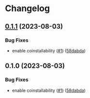 # Changelog

## [0.1.1](https://github.com/vexxhost/keystone-keycloak-backend/compare/v0.1.0...v0.1.1) (2023-08-03)


### Bug Fixes

* enable coinstallability ([#1](https://github.com/vexxhost/keystone-keycloak-backend/issues/1)) ([58dabda](https://github.com/vexxhost/keystone-keycloak-backend/commit/58dabda4415d72d034e7808bed19c607c1fa4310))

## 0.1.0 (2023-08-03)


### Bug Fixes

* enable coinstallability ([#1](https://github.com/vexxhost/keystone-keycloak-backend/issues/1)) ([58dabda](https://github.com/vexxhost/keystone-keycloak-backend/commit/58dabda4415d72d034e7808bed19c607c1fa4310))
